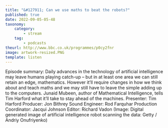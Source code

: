 ```yaml
---
title: "&#127911; Can we use maths to beat the robots?"
published: true
date: 2022-09-05-05-48
taxonomy:
    category:
        - stream
    tag:
        - podcasts
theurl: http://www.bbc.co.uk/programmes/p0cy2fnr
image: artwork-resized.PNG
template: listen
---
```


Episode summary: Daily advances in the technology of artificial intelligence may leave humans playing catch-up &ndash; but in at least one area we can still retain an edge, mathematics. However it&rsquo;ll require changes in how we think about and teach maths and we may still have to leave the simple adding up to the computers. Junaid Mubeen, author of Mathematical Intelligence, tells Tim Harford what it&rsquo;ll take to stay ahead of the machines. Presenter: Tim Harford Producer: Jon Bithrey Sound Engineer: Rod Farquhar Production Coordinator: Jacqui Johnson Editor: Richard Vadon (Image: Digital generated image of artificial intelligence robot scanning the data: Getty / Andriy Onufriyenko)
